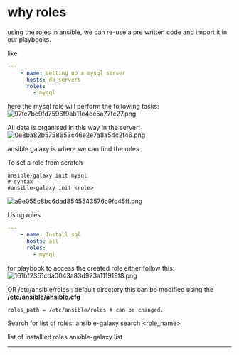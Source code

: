 # why roles

using the roles in ansible, we can re-use a pre written code and import it in our playbooks.

like
```yaml
---
	- name: setting up a mysql server
	  hosts: db_servers
	  roles:
	  	- mysql

```
 here the mysql role will perform the following tasks:
 ![97fc7bc9fd7596f9ab11e4ee5a77fc27.png](../_resources/97fc7bc9fd7596f9ab11e4ee5a77fc27.png)
 
 All data is organised in this way in the server:
![0e8ba82b5758653c46e2e7a8a54c2f46.png](../_resources/0e8ba82b5758653c46e2e7a8a54c2f46.png)

ansible galaxy is where we can find the roles

To set a role from scratch
```linux
ansible-galaxy init mysql 
# syntax 
#ansible-galaxy init <role>
```
![a9e055c8bc6dad8545543576c9fc45ff.png](../_resources/a9e055c8bc6dad8545543576c9fc45ff.png)

Using roles
```yaml
---
	- name: Install sql
	  hosts: all
	  roles:
	  	- mysql

```

for playbook to access the created role
either follow this:
![161bf2361cda0043a83d923a111919f8.png](../_resources/161bf2361cda0043a83d923a111919f8.png)

OR
/etc/ansible/roles : default directory
this can be modified using the **/etc/ansible/ansible.cfg**
```
roles_path = /etc/ansible/roles # can be changed.
```

Search for list of roles:
ansible-galaxy search <role_name>

list of installled roles
ansible-galaxy list

----